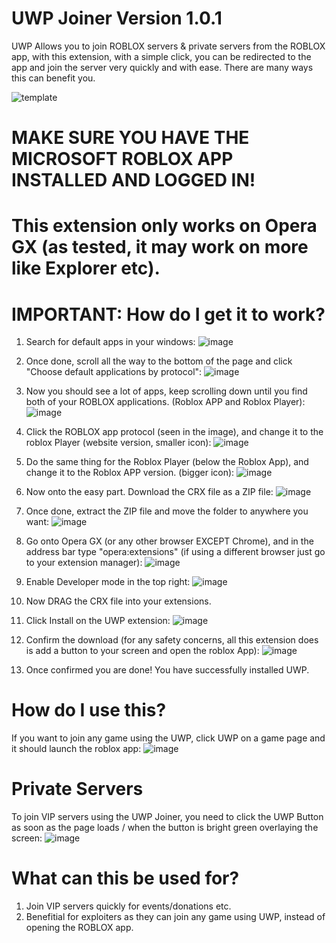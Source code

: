 # UWP Joiner Version 1.0.1
UWP Allows you to join ROBLOX servers &amp; private servers from the ROBLOX app, with this extension, with a simple click, you can be redirected to the app and join the server very quickly and with ease. There are many ways this can benefit you.

![template](https://github.com/Ringible/UWP-Version-1.0.1/assets/143556044/f4405818-d64f-4b7e-bc18-63d2490ebec6)

# MAKE SURE YOU HAVE THE MICROSOFT ROBLOX APP INSTALLED AND LOGGED IN!
# This extension only works on Opera GX (as tested, it may work on more like Explorer etc).

# IMPORTANT: How do I get it to work?

1. Search for default apps in your windows: 
![image](https://github.com/Ringible/UWP-Version-1.0.1/assets/143556044/d89eefdd-ee68-443c-ac69-f20157689c67)

2. Once done, scroll all the way to the bottom of the page and click "Choose default applications by protocol":
![image](https://github.com/Ringible/UWP-Version-1.0.1/assets/143556044/641881a4-4c90-4c90-b547-d456aec25502)

3. Now you should see a lot of apps, keep scrolling down until you find both of your ROBLOX applications.
(Roblox APP and Roblox Player):
![image](https://github.com/Ringible/UWP-Version-1.0.1/assets/143556044/31a06e4a-6f4d-42a4-9c0d-a76bf048c3c5)

5. Click the ROBLOX app protocol (seen in the image), and change it to the roblox Player (website version, smaller icon):
![image](https://github.com/Ringible/UWP-Version-1.0.1/assets/143556044/c30d5d60-36be-4fc9-affb-95dd4f4e92f9)

7. Do the same thing for the Roblox Player (below the Roblox App), and change it to the Roblox APP version. (bigger icon):
![image](https://github.com/Ringible/UWP-Version-1.0.1/assets/143556044/0d7d6391-0dd1-4ef9-aac4-816bdac9eb2c)

9. Now onto the easy part. Download the CRX file as a ZIP file:
![image](https://github.com/Ringible/UWP-Version-1.0.1/assets/143556044/72c2ce7e-0a17-402d-81ca-438c01b6446d)

10. Once done, extract the ZIP file and move the folder to anywhere you want:
![image](https://github.com/Ringible/UWP-Version-1.0.1/assets/143556044/5f5a9b6a-5cf8-48ac-b3c9-3bb2e39b6c9d)

11. Go onto Opera GX (or any other browser EXCEPT Chrome), and in the address bar type "opera:extensions" (if using a different browser just go to your extension manager):
![image](https://github.com/Ringible/UWP-Version-1.0.1/assets/143556044/eee6e522-63ec-4f28-9b34-69a724b284cd)

12. Enable Developer mode in the top right:
![image](https://github.com/Ringible/UWP-Version-1.0.1/assets/143556044/dc5125f8-f65f-4981-8eda-6c33517d2838)

13. Now DRAG the CRX file into your extensions.

14. Click Install on the UWP extension:
![image](https://github.com/Ringible/UWP-Version-1.0.1/assets/143556044/937584c4-2dbc-4402-afe7-30337b8257e2)

15. Confirm the download (for any safety concerns, all this extension does is add a button to your screen and open the roblox App):
![image](https://github.com/Ringible/UWP-Version-1.0.1/assets/143556044/aaf3f48b-7f23-4827-bf18-e3dc913d0278)

16. Once confirmed you are done! You have successfully installed UWP.

# How do I use this?

If you want to join any game using the UWP, click UWP on a game page and it should launch the roblox app:
![image](https://github.com/Ringible/UWP-Version-1.0.1/assets/143556044/2135d732-65d5-455c-86e2-685b4f2bafd5)

# Private Servers

To join VIP servers using the UWP Joiner, you need to click the UWP Button as soon as the page loads / when the button is bright green overlaying the screen:
![image](https://github.com/Ringible/UWP-Version-1.0.1/assets/143556044/6c4e1565-870c-44a7-a266-3bc333c8c525)


# What can this be used for?
1. Join VIP servers quickly for events/donations etc.
2. Benefitial for exploiters as they can join any game using UWP, instead of opening the ROBLOX app.

